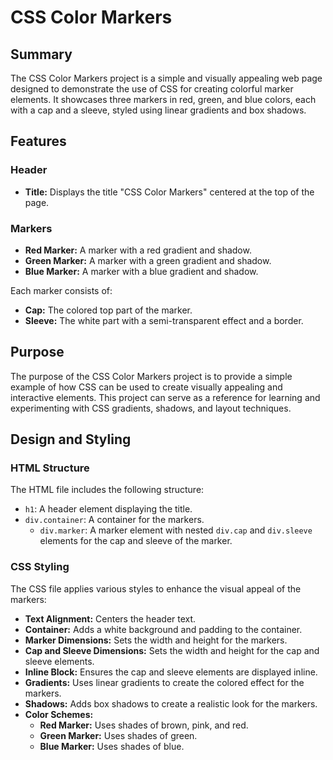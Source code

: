 # CSS Color Markers

## Summary

The CSS Color Markers project is a simple and visually appealing web page designed to demonstrate the use of CSS for creating colorful marker elements. It showcases three markers in red, green, and blue colors, each with a cap and a sleeve, styled using linear gradients and box shadows.

## Features

### Header
- **Title:** Displays the title "CSS Color Markers" centered at the top of the page.

### Markers
- **Red Marker:** A marker with a red gradient and shadow.
- **Green Marker:** A marker with a green gradient and shadow.
- **Blue Marker:** A marker with a blue gradient and shadow.

Each marker consists of:
- **Cap:** The colored top part of the marker.
- **Sleeve:** The white part with a semi-transparent effect and a border.

## Purpose

The purpose of the CSS Color Markers project is to provide a simple example of how CSS can be used to create visually appealing and interactive elements. This project can serve as a reference for learning and experimenting with CSS gradients, shadows, and layout techniques.

## Design and Styling

### HTML Structure

The HTML file includes the following structure:
- `h1`: A header element displaying the title.
- `div.container`: A container for the markers.
  - `div.marker`: A marker element with nested `div.cap` and `div.sleeve` elements for the cap and sleeve of the marker.

### CSS Styling

The CSS file applies various styles to enhance the visual appeal of the markers:
- **Text Alignment:** Centers the header text.
- **Container:** Adds a white background and padding to the container.
- **Marker Dimensions:** Sets the width and height for the markers.
- **Cap and Sleeve Dimensions:** Sets the width and height for the cap and sleeve elements.
- **Inline Block:** Ensures the cap and sleeve elements are displayed inline.
- **Gradients:** Uses linear gradients to create the colored effect for the markers.
- **Shadows:** Adds box shadows to create a realistic look for the markers.
- **Color Schemes:**
  - **Red Marker:** Uses shades of brown, pink, and red.
  - **Green Marker:** Uses shades of green.
  - **Blue Marker:** Uses shades of blue.
